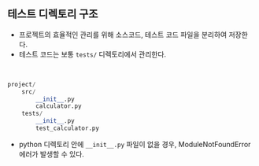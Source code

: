 ## 테스트 디렉토리 구조

- 프로젝트의 효율적인 관리를 위해 소스코드, 테스트 코드 파일을 분리하여 저장한다.
- 테스트 코드는 보통 `tests/` 디렉토리에서 관리한다.

<br>

```python
project/
    src/
        __init__.py
        calculator.py
    tests/
        __init__.py
        test_calculator.py
```

- python 디렉토리 안에 `__init__.py` 파일이 없을 경우, ModuleNotFoundError 에러가 발생할 수 있다.